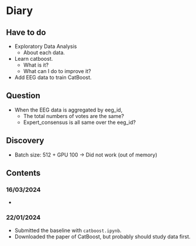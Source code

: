 # Diary
## Have to do
- Exploratory Data Analysis
    - About each data.
- Learn catboost.
    - What is it?
    - What can I do to improve it?
- Add EEG data to train CatBoost.

## Question
- When the EEG data is aggregated by eeg_id,
    - The total numbers of votes are the same?
    - Expert_consensus is all same over the eeg_id?

## Discovery
- Batch size: 512 + GPU 100 -> Did not work (out of memory)

## Contents
### 16/03/2024
- 

### 22/01/2024
- Submitted the baseline with `catboost.ipynb`.
- Downloaded the paper of CatBoost, but probably should study data first.
